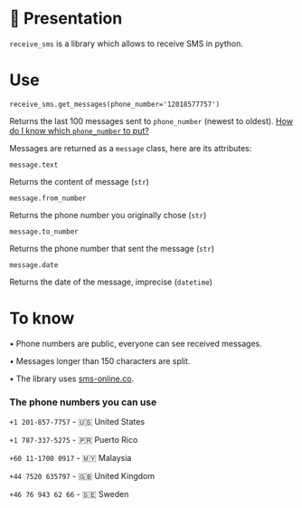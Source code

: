 # 📖 Presentation
`receive_sms` is a library which allows to receive SMS in python.

# Use
```python3
receive_sms.get_messages(phone_number='12018577757')
```
Returns the last 100 messages sent to `phone_number` (newest to oldest). [How do I know which `phone_number` to put?]()

Messages are returned as a `message` class, here are its attributes:
```python3
message.text
```
Returns the content of message (`str`)
```python3
message.from_number
```
Returns the phone number you originally chose (`str`)
```python3
message.to_number
```
Returns the phone number that sent the message (`str`)
```python3
message.date
```
Returns the date of the message, imprecise (`datetime`)

# To know
• Phone numbers are public, everyone can see received messages.

• Messages longer than 150 characters are split.

• The library uses [sms-online.co](https://sms-online.co/). 

### The phone numbers you can use

`+1 201-857-7757` - 🇺🇸 United States

`+1 787-337-5275` - 🇵🇷 Puerto Rico

`+60 11-1700 0917` - 🇲🇾 Malaysia

`+44 7520 635797` - 🇬🇧 United Kingdom

`+46 76 943 62 66` - 🇸🇪 Sweden
